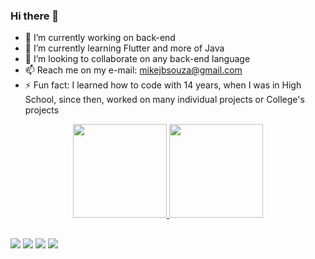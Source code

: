 ### Hi there 👋
- 🔭 I’m currently working on back-end
- 🌱 I’m currently learning Flutter and more of Java
- 👯 I’m looking to collaborate on any back-end language
- 📫 Reach me on my e-mail: mikejbsouza@gmail.com
- ⚡ Fun fact: I learned how to code with 14 years, when I was in High School, since then, worked on many individual projects or College's projects

<div align="center">
  <a href="https://github.com/mikejhoeb">
  <img height="150em" src="https://github-readme-stats.vercel.app/api?username=mikejhoeb&show_icons=true&theme=dark&include_all_commits=true&count_private=true"/>
  <img height="150em" src="https://github-readme-stats.vercel.app/api/top-langs/?username=mikejhoeb&layout=compact&langs_count=7&theme=dark"/>
</div>
  
  ##
  
  <div> 
  <a href="https://www.linkedin.com/in/mike-jhoe/" target="_blank"><img src="https://img.shields.io/badge/-LinkedIn-%230077B5?style=for-the-badge&logo=linkedin&logoColor=white" target="_blank"></a> 
  <a href = "mailto:mikejbsouza@gmail.com"><img src="https://img.shields.io/badge/-Gmail-%23333?style=for-the-badge&logo=gmail&logoColor=red" target="_blank"></a>
      <a href="https://instagram.com/mikejhoe" target="_blank"><img src="https://img.shields.io/badge/-Instagram-%23E4405F?style=for-the-badge&logo=instagram&logoColor=white" target="_blank"></a>
 	<a href="https://www.twitch.tv/mikejhoeb" target="_blank"><img src="https://img.shields.io/badge/Twitch-9146FF?style=for-the-badge&logo=twitch&logoColor=white" target="_blank"></a>
  </div>
